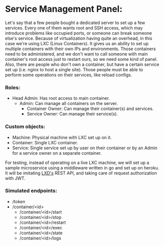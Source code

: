 # Service Management Panel: #
Let's say that a few people bought a dedicated server to set up a few services. 
Every one of them wants root and SSH access, which may introduce problems like occupied ports, 
or someone can break someone else's service. Because of virtualization having quite an overhead, 
in this case we're using LXC (Linux Containers). 
It gives us an ability to set up multiple containers with their own IPs and environments.
Those containers need to be administered, and we don't want to call someone with main container's root access just to
restart ours, so we need some kind of panel. Also, there are people who don't own a container, but have a certain 
service set up (i.e. nginx to host a single site). Those people must be able to perform some operations on their 
services, like reload configs.  

### Roles: ###
* Head Admin: Has root access to main container.
  * Admin: Can manage all containers on the server.
    * Container Owner: Can manage their container(s) and services.
    * Service Owner: Can manage their service(s).

### Custom objects: ###

* Machine: Physical machine with LXC set up on it.
* Container: Single LXC container.
* Service: Single service set up by user on their container or by an Admin for a service owner on a separate container.

For testing, instead of operating on a live LXC machine, we will set up a sample microservice using a middleware 
written in go and set up on heroku. It will be imitating [LXD's](https://linuxcontainers.org/lxd/rest-api/) REST API,
and taking care of request authorization with JWT. 

### Simulated endpoints: ###
* /token
* /container/\<id>
  * /container/\<id>/start
  * /container/\<id>/stop
  * /container/\<id>/restart
  * /container/\<id>/exec
  * /container/\<id>/state
  * /container/\<id>/logs
